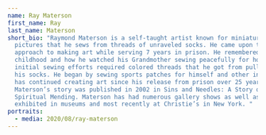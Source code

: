```yaml
---
name: Ray Materson
first_name: Ray
last_name: Materson
short_bio: "Raymond Materson is a self-taught artist known for miniature
  pictures that he sews from threads of unraveled socks. He came upon this
  approach to making art while serving 7 years in prison. He remembered his
  childhood and how he watched his Grandmother sewing peacefully for hours. His
  initial sewing efforts required colored threads that he got from pulling apart
  his socks. He began by sewing sports patches for himself and other inmates. He
  has continued creating art since his release from prison over 25 years ago.
  Materson’s story was published in 2002 in Sins and Needles: A Story of
  Spiritual Mending. Materson has had numerous gallery shows as well as being
  exhibited in museums and most recently at Christie’s in New York. "
portraits:
  - media: 2020/08/ray-materson
---
```

